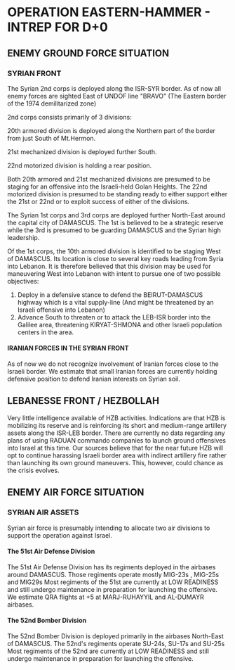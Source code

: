 # OPERATION EASTERN-HAMMER - INTREP FOR D+0

## ENEMY GROUND FORCE SITUATION

### SYRIAN FRONT
The Syrian 2nd corps is deployed along the ISR-SYR border. As of now all enemy forces are sighted East of UNDOF line "BRAVO" (The Eastern border of the 1974 demilitarized zone)

2nd corps consists primarily of 3 divisions:

20th armored division is deployed along the Northern part of the border from just South of Mt.Hermon.

21st mechanized division is deployed further South.

22nd motorized division is holding a rear position.

Both 20th armored and 21st mechanized divisions are presumed to be staging for an offensive into the Israeli-held Golan Heights. The 22nd motorized division is presumed to be standing ready to either support either the 21st or 22nd or to exploit success of either of the divisions.

The Syrian 1st corps and 3rd corps are deployed further North-East around the capital city of DAMASCUS. The 1st is believed to be a strategic reserve while the 3rd is presumed to be guarding DAMASCUS and the Syrian high leadership.

Of the 1st corps, the 10th armored division is identified to be staging West of DAMASCUS. Its location is close to several key roads leading from Syria into Lebanon. It is therefore believed that this division may be used for maneuvering West into Lebanon with intent to pursue one of two possible objectives:

1)  Deploy in a defensive stance to defend the BEIRUT-DAMASCUS highway which is a vital supply-line (And might be threatened by an Israeli offensive into Lebanon) <br>
2)  Advance South to threaten or to attack the LEB-ISR border into the Galilee area, threatening KIRYAT-SHMONA and other Israeli population centers in the area.

#### IRANIAN FORCES IN THE SYRIAN FRONT
As of now we do not recognize involvement of Iranian forces close to the Israeli border. We estimate that small Iranian forces are currently holding defensive position to defend Iranian interests on Syrian soil.

## LEBANESSE FRONT / HEZBOLLAH
Very little intelligence available of HZB activities. Indications are that HZB is mobilizing its reserve and is reinforcing its short and medium-range artillery assets along the ISR-LEB border. There are currently no data regarding any plans of using RADUAN commando companies to launch ground offensives into Israel at this time. Our sources believe that for the near future HZB will opt to continue harassing Israeli border area with indirect artillery fire rather than launching its own ground maneuvers. This, however, could chance as the crisis evolves.

## ENEMY AIR FORCE SITUATION
### SYRIAN AIR ASSETS

Syrian air force is presumably intending to allocate two air divisions to support the operation against Israel.

#### The 51st Air Defense Division

The 51st Air Defense Division has its regiments deployed in the airbases around DAMASCUS. Those regiments operate mostly MIG-23s , MIG-25s and MIG29s
Most regiments of the 51st are currently at LOW READINESS and still undergo maintenance in preparation for launching the offensive.
We estimate QRA flights at +5 at MARJ-RUHAYYIL and AL-DUMAYR airbases.

#### The 52nd Bomber Division

The 52nd Bomber Division is deployed primarily in the airbases North-East of DAMASCUS. The 52nd's regiments operate SU-24s, SU-17s and SU-25s
Most regiments of the 52nd are currently at LOW READINESS and still undergo maintenance in preparation for launching the offensive.



